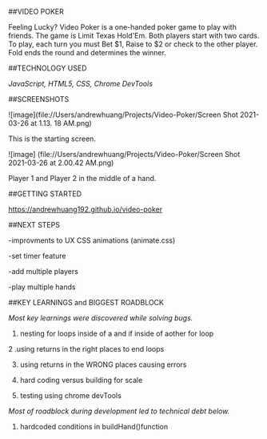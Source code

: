 ##VIDEO POKER

Feeling Lucky? Video Poker is a one-handed poker game to play with friends. The game is Limit Texas Hold'Em. Both players start with two cards. To play, each turn you must Bet $1, Raise to $2 or check to the other player. Fold ends the round and determines the winner. 

##TECHNOLOGY USED

_JavaScript, HTML5, CSS, Chrome DevTools_

##SCREENSHOTS

![image](file://Users/andrewhuang/Projects/Video-Poker/Screen Shot 2021-03-26 at 1.13.
18 AM.png)

This is the starting screen. 


![image] (file://Users/andrewhuang/Projects/Video-Poker/Screen Shot 2021-03-26 at 2.00.42 AM.png)

Player 1 and Player 2 in the middle of a hand. 



##GETTING STARTED

https://andrewhuang192.github.io/video-poker

##NEXT STEPS

-improvments to UX CSS animations (animate.css)

-set timer feature

-add multiple players

-play multiple hands


##KEY LEARNINGS and BIGGEST ROADBLOCK

_Most key learnings were discovered while solving bugs._

1. nesting for loops inside of a and if inside of aother for loop

2 .using returns in the right places to end loops

3. using returns in the WRONG places causing errors

4. hard coding versus building for scale

5. testing using chrome devTools

_Most of roadblock during development led to technical debt below._

1. hardcoded conditions in buildHand()function
